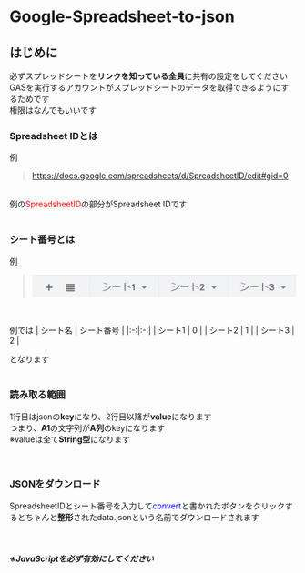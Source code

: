 # Google-Spreadsheet-to-json
## はじめに
必ずスプレッドシートを**リンクを知っている全員**に共有の設定をしてください  
GASを実行するアカウントがスプレッドシートのデータを取得できるようにするためです  
権限はなんでもいいです
### Spreadsheet IDとは
例
> https://docs.google.com/spreadsheets/d/SpreadsheetID/edit#gid=0
<br>
例の<font color="red">SpreadsheetID</font>の部分がSpreadsheet IDです
<br><br>

### シート番号とは
例
> ![exampless.jpg](exampless.jpg "ss")
<br>

例では
| シート名 | シート番号 |
|:-:|:-:|
| シート1 | 0 |
| シート2 | 1 |
| シート3 | 2 |

となります
<br><br>
### 読み取る範囲
1行目はjsonの**key**になり、2行目以降が**value**になります  
つまり、**A1**の文字列が**A列**のkeyになります  
※valueは全て**String型**になります  
<br><br>
### JSONをダウンロード
SpreadsheetIDとシート番号を入力して<font color="Blue">convert</font>と書かれたボタンをクリックするとちゃんと**整形**されたdata.jsonという名前でダウンロードされます
<br><br><br>
##### ※JavaScriptを必ず有効にしてください
